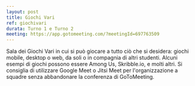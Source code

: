 ```yaml
---
layout: post
title: Giochi Vari
ref: giochivari
durata: Turno 1 e Turno 2
meeting: https://app.gotomeeting.com/?meetingId=697763509
---
```


Sala dei Giochi Vari in cui si può giocare a tutto ciò che si desidera: giochi mobile, desktop o web, da soli o in compagnia di altri studenti. Alcuni esempi di giochi possono essere Among Us, Skribble.io, e molti altri. Si consiglia di utilizzare Google Meet o Jitsi Meet per l'organizzazione a squadre senza abbandonare la conferenza di GoToMeeting.